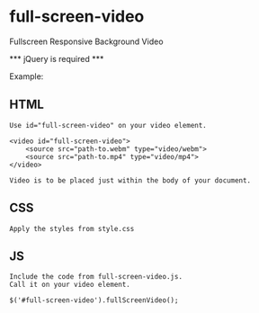 full-screen-video
=================

Fullscreen Responsive Background Video

*** jQuery is required ***

Example:

HTML
-----------------------------------------------------------
	Use id="full-screen-video" on your video element.

	<video id="full-screen-video">
		<source src="path-to.webm" type="video/webm">
		<source src="path-to.mp4" type="video/mp4">
	</video>
	
	Video is to be placed just within the body of your document.



CSS
-----------------------------------------------------------
	Apply the styles from style.css



JS
-----------------------------------------------------------
	Include the code from full-screen-video.js.
	Call it on your video element.
	
	$('#full-screen-video').fullScreenVideo();